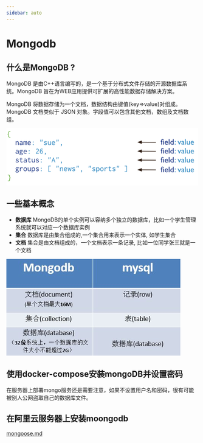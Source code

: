 ```yaml
---
sidebar: auto
---
```


# Mongodb

## 什么是MongoDB ?

MongoDB 是由C++语言编写的，是一个基于分布式文件存储的开源数据库系统。MongoDB 旨在为WEB应用提供可扩展的高性能数据存储解决方案。

MongoDB 将数据存储为一个文档，数据结构由键值(key=>value)对组成。MongoDB 文档类似于 JSON 对象。字段值可以包含其他文档，数组及文档数组。

![数据图示](../../images/database/mongodb/01.png)

## 一些基本概念
- **数据库** MongoDB的单个实例可以容纳多个独立的数据库，比如一个学生管理系统就可以对应一个数据库实例
- **集合** 数据库是由集合组成的,一个集合用来表示一个实体, 如学生集合
- **文档** 集合是由文档组成的，一个文档表示一条记录, 比如一位同学张三就是一个文档

![和mysql关系](../../images/database/mongodb/02.jpeg)

## 使用docker-compose安装mongoDB并设置密码
在服务器上部署mongo服务还是需要注意，如果不设置用户名和密码，很有可能被别人公网盗取自己的数据库文件。


## 在阿里云服务器上安装moongodb

[mongoose.md](./mongoose.md)



